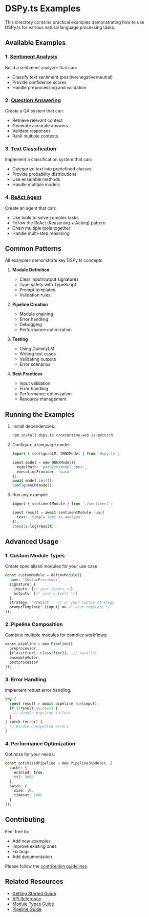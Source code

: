 # DSPy.ts Examples

This directory contains practical examples demonstrating how to use DSPy.ts for various natural language processing tasks.

## Available Examples

### 1. [Sentiment Analysis](sentiment/README.md)
Build a sentiment analyzer that can:
- Classify text sentiment (positive/negative/neutral)
- Provide confidence scores
- Handle preprocessing and validation

### 2. [Question Answering](qa/README.md)
Create a QA system that can:
- Retrieve relevant context
- Generate accurate answers
- Validate responses
- Rank multiple contexts

### 3. [Text Classification](classification/README.md)
Implement a classification system that can:
- Categorize text into predefined classes
- Provide probability distributions
- Use ensemble methods
- Handle multiple models

### 4. [ReAct Agent](react/README.md)
Create an agent that can:
- Use tools to solve complex tasks
- Follow the ReAct (Reasoning + Acting) pattern
- Chain multiple tools together
- Handle multi-step reasoning

## Common Patterns

All examples demonstrate key DSPy.ts concepts:

1. **Module Definition**
   - Clear input/output signatures
   - Type safety with TypeScript
   - Prompt templates
   - Validation rules

2. **Pipeline Creation**
   - Module chaining
   - Error handling
   - Debugging
   - Performance optimization

3. **Testing**
   - Using DummyLM
   - Writing test cases
   - Validating outputs
   - Error scenarios

4. **Best Practices**
   - Input validation
   - Error handling
   - Performance optimization
   - Resource management

## Running the Examples

1. Install dependencies:
   ```bash
   npm install dspy.ts onnxruntime-web js-pytorch
   ```

2. Configure a language model:
   ```typescript
   import { configureLM, ONNXModel } from 'dspy.ts';
   
   const model = new ONNXModel({
     modelPath: 'path/to/model.onnx',
     executionProvider: 'wasm'
   });
   await model.init();
   configureLM(model);
   ```

3. Run any example:
   ```typescript
   import { sentimentModule } from './sentiment';
   
   const result = await sentimentModule.run({
     text: 'Sample text to analyze'
   });
   console.log(result);
   ```

## Advanced Usage

### 1. Custom Module Types

Create specialized modules for your use case:

```typescript
const customModule = defineModule({
  name: 'CustomProcessor',
  signature: {
    inputs: [/* your inputs */],
    outputs: [/* your outputs */]
  },
  strategy: 'Predict',  // or your custom strategy
  promptTemplate: (input) => /* your template */
});
```

### 2. Pipeline Composition

Combine multiple modules for complex workflows:

```typescript
const pipeline = new Pipeline([
  preprocessor,
  [classifier1, classifier2],  // parallel
  ensembleVoter,
  postprocessor
]);
```

### 3. Error Handling

Implement robust error handling:

```typescript
try {
  const result = await pipeline.run(input);
  if (!result.success) {
    // Handle pipeline failure
  }
} catch (error) {
  // Handle unexpected errors
}
```

### 4. Performance Optimization

Optimize for your needs:

```typescript
const optimizedPipeline = new Pipeline(modules, {
  cache: {
    enabled: true,
    ttl: 3600
  },
  batch: {
    size: 10,
    timeout: 1000
  }
});
```

## Contributing

Feel free to:
- Add new examples
- Improve existing ones
- Fix bugs
- Add documentation

Please follow the [contribution guidelines](../../CONTRIBUTING.md).

## Related Resources

- [Getting Started Guide](../guides/getting-started.md)
- [API Reference](../api/README.md)
- [Module Types Guide](../guides/module-types.md)
- [Pipeline Guide](../guides/pipeline-guide.md)
